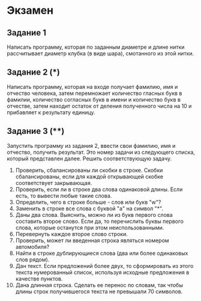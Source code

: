 # Экзамен

## Задание 1

Написать программу, которая по заданным диаметре и длине нитки рассчитывает диаметр клубка (в виде шара), смотанного из этой нитки.

## Задание 2 (*)

Написать программу, которая на входе получает фамилию, имя и отчество человека, затем перемножает количество гласных букв в фамилии, количество согласных букв в имени и количество букв в отчестве, затем находит остаток от деления полученного числа на 10 и прибавляет к результату единицу.

## Задание 3 (**)

Запустить программу из задания 2, ввести свои фамилию, имя и отчество, получить результат. Это номер задачи из следующего списка, который представлен далее. Решить соответствующую задачу.

1. Проверить, сбалансированы ли скобки в строке. Скобки сбалансированы, если для каждой открывающей скобке соответствует закрывающая.
2. Проверить, если ли в строке два слова одинаковой длины. Если есть, то вывести любые такие слова.
3. Определить, чего в строке больше - слов или букв "w"?
4. Заменить в строке все слова с буквой "a" на символ "*".
5. Даны два слова. Выяснить, можно ли из букв первого слова составить второе слово. Если да, то перечислить буквы первого слова, которые останутся при этом неиспользованными.
6. Перевернуть каждое второе слово строки.
7. Проверить, может ли введенная строка являться номером автомобиля?
8. Найти в строке дублирующиеся слова (два или более одинаковых слов рядом).
9. Дан текст. Если предложений более двух, то сформировать из этого текста нумерованный список, используя исходные предложения в качестве пунктов.
10. Дана длинная строка. Сделать ее перенос по словам, так чтобы длины строк получившегося текста не превышали 70 символов.
